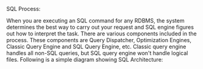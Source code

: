  SQL Process:
  
When you are executing an SQL command for any RDBMS, the system determines the best way to carry out your
request and SQL engine figures out how to interpret the task.
There are various components included in the process. These components are Query Dispatcher, Optimization
Engines, Classic Query Engine and SQL Query Engine, etc. Classic query engine handles all non-SQL queries,
but SQL query engine won't handle logical files.
Following is a simple diagram showing SQL Architecture:

